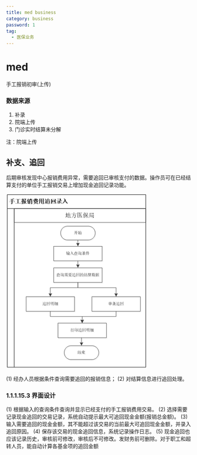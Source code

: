 ```yaml
---
title: med business
category: business
password: 1
tag:
  - 医保业务
---
```


# med

手工报销初审(上传)

### 数据来源

1. 补录
2. 院端上传
3. 门诊实时结算未分解

注：院端上传

## 补支、追回

后期审核发现中心报销费用异常，需要追回已审核支付的数据。操作员可在已经结算支付的单位手工报销交易上增加现金追回记录功能。

![](./image/手工报销费用追回录入-业务流程.png)

(1) 经办人员根据条件查询需要追回的报销信息；
(2) 对结算信息进行追回处理。

### 1.1.1.15.3 界面设计

(1) 根据输入的查询条件查询并显示已经支付的手工报销费用交易。
(2) 选择需要记录现金追回的交易记录，系统自动提示最大可追回现金金额(报销总金额)。
(3) 输入需要追回的现金金额，其不能超过该交易的当前最大可追回现金金额，并录入追回原因。
(4) 保存该交易的现金追回信息，系统记录操作日志。
(5) 现金追回也应该记录历史，审核前可修改，审核后不可修改。发财务前可删除。对于职工和超转人员，能自动计算各基金项的追回金额
